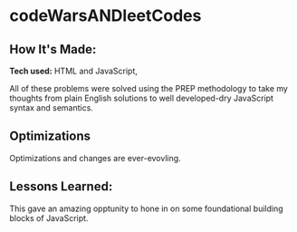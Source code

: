 # codeWarsANDleetCodes
 


## How It's Made:

**Tech used:** HTML and JavaScript,

All of these problems were solved using the PREP methodology to take my thoughts from plain English solutions to well developed-dry JavaScript syntax and semantics.

## Optimizations

Optimizations and changes are ever-evovling. 

## Lessons Learned:

This gave an amazing opptunity to hone in on some foundational building blocks of JavaScript.

